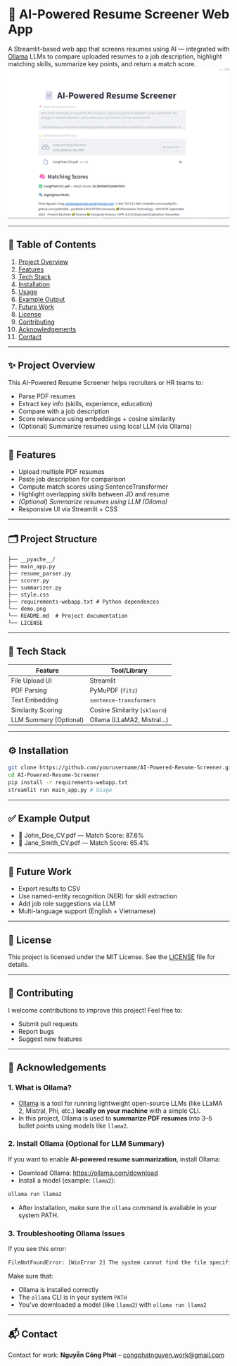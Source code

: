 # 🤖 AI-Powered Resume Screener Web App

A Streamlit-based web app that screens resumes using AI — integrated with [Ollama](https://ollama.ai/) LLMs to compare uploaded resumes to a job description, highlight matching skills, summarize key points, and return a match score.
![demo](/demo.png)

---

## 📌 Table of Contents

1. [Project Overview](#project-overview)  
2. [Features](#features)  
3. [Tech Stack](#tech-stack)  
4. [Installation](#installation)  
5. [Usage](#usage)  
6. [Example Output](#example-output)  
7. [Future Work](#future-work)  
8. [License](#license)
9. [Contributing](#contributing)
10. [Acknowledgements](#acknowledgements)
11. [Contact](#contact)

---

## ✨ Project Overview

This AI-Powered Resume Screener helps recruiters or HR teams to:
- Parse PDF resumes
- Extract key info (skills, experience, education)
- Compare with a job description
- Score relevance using embeddings + cosine similarity
- (Optional) Summarize resumes using local LLM (via Ollama)

---

## 🚀 Features

- Upload multiple PDF resumes
- Paste job description for comparison
- Compute match scores using SentenceTransformer
- Highlight overlapping skills between JD and resume
- *(Optional) Summarize resumes using LLM (Ollama)*
- Responsive UI via Streamlit + CSS

---
## 🗂️ Project Structure
```
├── __pyache__/
├── main_app.py
├── resume_parser.py
├── scorer.py
├── summarizer.py
├── style.css
├── requirements-webapp.txt # Python dependences
└── demo.png 
└── README.md  # Project documentation
└── LICENSE

```
---

## 🧰 Tech Stack

| Feature                | Tool/Library                |
|------------------------|-----------------------------|
| File Upload UI         | Streamlit                   |
| PDF Parsing            | PyMuPDF (`fitz`)            |
| Text Embedding         | `sentence-transformers`     |
| Similarity Scoring     | Cosine Similarity (`sklearn`)|
| LLM Summary (Optional) | Ollama (LLaMA2, Mistral...) |

---

## ⚙️ Installation

```bash
git clone https://github.com/yourusername/AI-Powered-Resume-Screener.git
cd AI-Powered-Resume-Screener
pip install -r requirements-webapp.txt
streamlit run main_app.py # Usage
```
---
## ✅ Example Output
- 📄 John_Doe_CV.pdf — Match Score: 87.6%
- 📄 Jane_Smith_CV.pdf — Match Score: 65.4%

--- 
## 🧭 Future Work
- Export results to CSV
- Use named-entity recognition (NER) for skill extraction
- Add job role suggestions via LLM
- Multi-language support (English + Vietnamese)

---
## 📄 License
This project is licensed under the MIT License. See the [LICENSE](./LICENSE) file for details.


---
## 🤝 Contributing
I welcome contributions to improve this project!
Feel free to:
- Submit pull requests
- Report bugs
- Suggest new features

--- 
## 🧠 Acknowledgements

### 1. What is Ollama?
- [Ollama](https://ollama.ai/) is a tool for running lightweight open-source LLMs (like LLaMA 2, Mistral, Phi, etc.) **locally on your machine** with a simple CLI.
- In this project, Ollama is used to **summarize PDF resumes** into 3–5 bullet points using models like `llama2`.

### 2. Install Ollama (Optional for LLM Summary)
If you want to enable **AI-powered resume summarization**, install Ollama:
- Download Ollama: https://ollama.com/download
- Install a model (example: `llama2`):
```bash
ollama run llama2
```
- After installation, make sure the `ollama` command is available in your system PATH.

### 3. Troubleshooting Ollama Issues
If you see this error:
```bash
FileNotFoundError: [WinError 2] The system cannot find the file specified
```
Make sure that:
- Ollama is installed correctly
- The `ollama` CLI is in your system `PATH`
- You’ve downloaded a model (like `llama2`) with `ollama run llama2`


--- 
## 📬 Contact
Contact for work: **Nguyễn Công Phát** – congphatnguyen.work@gmail.com
